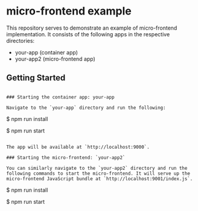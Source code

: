 # micro-frontend example

This repository serves to demonstrate an example of micro-frontend implementation. It consists of the following apps in the respective directories:

- your-app (container app)
- your-app2 (micro-frontend app)

## Getting Started
```

### Starting the container app: your-app

Navigate to the `your-app` directory and run the following:

```
$ npm run install

$ npm run start
```

The app will be available at `http://localhost:9000`.

### Starting the micro-frontend: `your-app2`

You can similarly navigate to the `your-app2` directory and run the following commands to start the micro-frontend. It will serve up the micro-frontend JavaScript bundle at `http://localhost:9001/index.js`.

```
$ npm run install

$ npm run start
```
